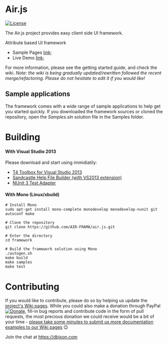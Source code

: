 # Air.js

[![License](https://img.shields.io/badge/license-LGPL--2.1-blue.svg)](LICENSE)

The Air.js project provides easy client side UI framework.

Attribute based UI framework

- Sample Pages [link](https://dbjson.com/samplepages);
- Live Demo [link](https://dbjson.com/demo);

For more information, please see the getting started guide, and check the wiki. *Note: the wiki is being gradually updated/rewritten followed the recent merge/refactoring. Please do not hesitate to edit it if you would like!*


## Sample applications

The framework comes with a wide range of sample applications to help get you started quickly. If you downloaded the framework sources or cloned the repository, open the *Samples.sln* solution file in the Samples folder.


# Building

#### With Visual Studio 2013

Please download and start using immidiatily:

- [T4 Toolbox for Visual Studio 2013](https://visualstudiogallery.msdn.microsoft.com/791817a4-eb9a-4000-9c85-972cc60fd5aa)
- [Sandcastle Help File Builder (with VS2013 extension)](https://github.com/EWSoftware/SHFB/releases)
- [NUnit 3 Test Adapter](https://marketplace.visualstudio.com/items?itemName=NUnitDevelopers.NUnit3TestAdapter)


#### With Mono (Linux/xbuild)

    # Install Mono
    sudo apt-get install mono-complete monodevelop monodevelop-nunit git autoconf make

    # Clone the repository
    git clone https://github.com/AIR-FRAMA/air.js.git

    # Enter the directory
    cd framework

    # Build the framework solution using Mono
    ./autogen.sh
    make build
    make samples
    make test
    

# Contributing

If you would like to contribute, please do so by helping us update the [project's Wiki pages](https://github.com/accord-net/framework/wiki). While you could also make a donation through PayPal [![Donate](https://www.paypalobjects.com/en_US/i/btn/btn_donate_LG.gif)](https://www.paypal.com/cgi-bin/webscr?cmd=_s-xclick&hosted_button_id=YYWWWW8BG), fill-in bug reports and contribute code in the form of pull requests, the most precious donation we could receive would be a bit of your time - [please take some minutes to submit us more documentation examples to our Wiki pages](https://github.com/AIR-FRAME/air.js/wiki) :wink: 

Join the chat at https://dbjson.com

